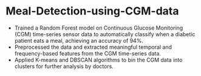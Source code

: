 # Meal-Detection-using-CGM-data

- Trained a Random Forest model on Continuous Glucose Monitoring (CGM) time-series sensor data to automatically classify when a diabetic patient eats a meal, achieving an accuracy of 94%.
- Preprocessed the data and extracted meaningful temporal and frequency-based features from the CGM time-series data.
- Applied K-means and DBSCAN algorithms to bin the CGM data into clusters for further analysis by doctors.

